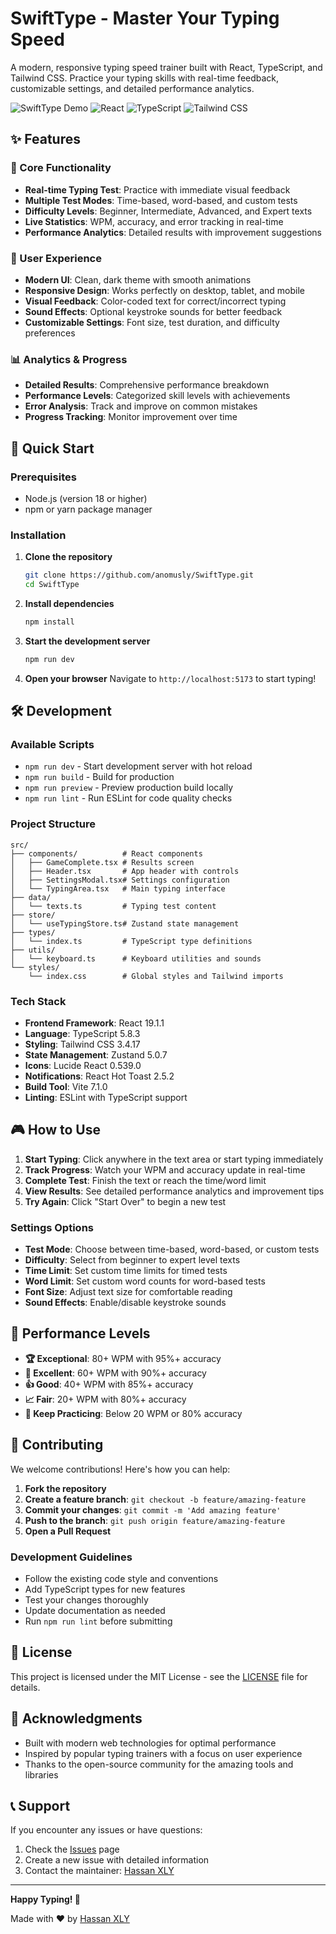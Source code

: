 # SwiftType - Master Your Typing Speed

A modern, responsive typing speed trainer built with React, TypeScript, and Tailwind CSS. Practice your typing skills with real-time feedback, customizable settings, and detailed performance analytics.

![SwiftType Demo](https://img.shields.io/badge/Demo-Live-brightgreen)
![React](https://img.shields.io/badge/React-19.1.1-blue)
![TypeScript](https://img.shields.io/badge/TypeScript-5.8.3-blue)
![Tailwind CSS](https://img.shields.io/badge/Tailwind%20CSS-3.4.17-blue)

## ✨ Features

### 🎯 Core Functionality
- **Real-time Typing Test**: Practice with immediate visual feedback
- **Multiple Test Modes**: Time-based, word-based, and custom tests
- **Difficulty Levels**: Beginner, Intermediate, Advanced, and Expert texts
- **Live Statistics**: WPM, accuracy, and error tracking in real-time
- **Performance Analytics**: Detailed results with improvement suggestions

### 🎨 User Experience
- **Modern UI**: Clean, dark theme with smooth animations
- **Responsive Design**: Works perfectly on desktop, tablet, and mobile
- **Visual Feedback**: Color-coded text for correct/incorrect typing
- **Sound Effects**: Optional keystroke sounds for better feedback
- **Customizable Settings**: Font size, test duration, and difficulty preferences

### 📊 Analytics & Progress
- **Detailed Results**: Comprehensive performance breakdown
- **Performance Levels**: Categorized skill levels with achievements
- **Error Analysis**: Track and improve on common mistakes
- **Progress Tracking**: Monitor improvement over time

## 🚀 Quick Start

### Prerequisites
- Node.js (version 18 or higher)
- npm or yarn package manager

### Installation

1. **Clone the repository**
   ```bash
   git clone https://github.com/anomusly/SwiftType.git
   cd SwiftType
   ```

2. **Install dependencies**
   ```bash
   npm install
   ```

3. **Start the development server**
   ```bash
   npm run dev
   ```

4. **Open your browser**
   Navigate to `http://localhost:5173` to start typing!

## 🛠️ Development

### Available Scripts

- `npm run dev` - Start development server with hot reload
- `npm run build` - Build for production
- `npm run preview` - Preview production build locally
- `npm run lint` - Run ESLint for code quality checks

### Project Structure

```
src/
├── components/          # React components
│   ├── GameComplete.tsx # Results screen
│   ├── Header.tsx       # App header with controls
│   ├── SettingsModal.tsx# Settings configuration
│   └── TypingArea.tsx   # Main typing interface
├── data/
│   └── texts.ts         # Typing test content
├── store/
│   └── useTypingStore.ts# Zustand state management
├── types/
│   └── index.ts         # TypeScript type definitions
├── utils/
│   └── keyboard.ts      # Keyboard utilities and sounds
└── styles/
    └── index.css        # Global styles and Tailwind imports
```

### Tech Stack

- **Frontend Framework**: React 19.1.1
- **Language**: TypeScript 5.8.3
- **Styling**: Tailwind CSS 3.4.17
- **State Management**: Zustand 5.0.7
- **Icons**: Lucide React 0.539.0
- **Notifications**: React Hot Toast 2.5.2
- **Build Tool**: Vite 7.1.0
- **Linting**: ESLint with TypeScript support

## 🎮 How to Use

1. **Start Typing**: Click anywhere in the text area or start typing immediately
2. **Track Progress**: Watch your WPM and accuracy update in real-time
3. **Complete Test**: Finish the text or reach the time/word limit
4. **View Results**: See detailed performance analytics and improvement tips
5. **Try Again**: Click "Start Over" to begin a new test

### Settings Options

- **Test Mode**: Choose between time-based, word-based, or custom tests
- **Difficulty**: Select from beginner to expert level texts
- **Time Limit**: Set custom time limits for timed tests
- **Word Limit**: Set custom word counts for word-based tests
- **Font Size**: Adjust text size for comfortable reading
- **Sound Effects**: Enable/disable keystroke sounds

## 🎯 Performance Levels

- **🏆 Exceptional**: 80+ WPM with 95%+ accuracy
- **🌟 Excellent**: 60+ WPM with 90%+ accuracy  
- **👍 Good**: 40+ WPM with 85%+ accuracy
- **📈 Fair**: 20+ WPM with 80%+ accuracy
- **💪 Keep Practicing**: Below 20 WPM or 80% accuracy

## 🤝 Contributing

We welcome contributions! Here's how you can help:

1. **Fork the repository**
2. **Create a feature branch**: `git checkout -b feature/amazing-feature`
3. **Commit your changes**: `git commit -m 'Add amazing feature'`
4. **Push to the branch**: `git push origin feature/amazing-feature`
5. **Open a Pull Request**

### Development Guidelines

- Follow the existing code style and conventions
- Add TypeScript types for new features
- Test your changes thoroughly
- Update documentation as needed
- Run `npm run lint` before submitting

## 📝 License

This project is licensed under the MIT License - see the [LICENSE](LICENSE) file for details.

## 🙏 Acknowledgments

- Built with modern web technologies for optimal performance
- Inspired by popular typing trainers with a focus on user experience
- Thanks to the open-source community for the amazing tools and libraries

## 📞 Support

If you encounter any issues or have questions:

1. Check the [Issues](https://github.com/anomusly/SwiftType/issues) page
2. Create a new issue with detailed information
3. Contact the maintainer: [Hassan XLY](https://github.com/AnomusLY)

---

**Happy Typing! 🚀**

Made with ❤️ by [Hassan XLY](https://github.com/AnomusLY)
